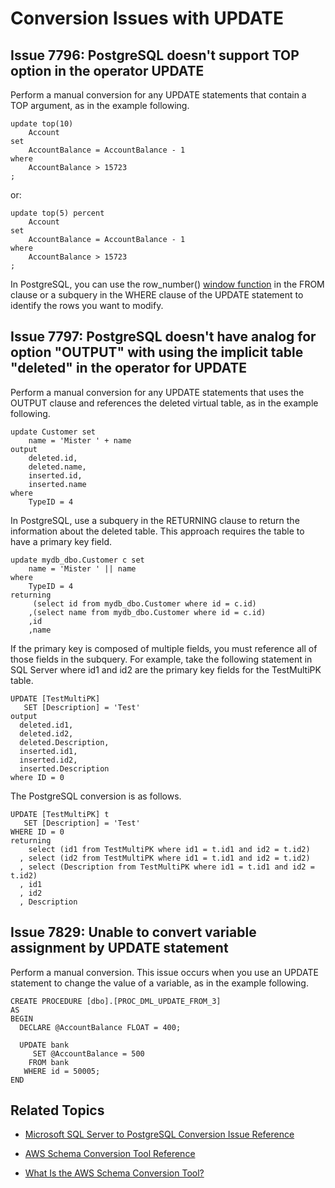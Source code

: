 # Conversion Issues with UPDATE<a name="sct-reference-Microsoft-SQL-Server-PostgreSQL-UPDATE"></a>

## Issue 7796: PostgreSQL doesn't support TOP option in the operator UPDATE<a name="sct-reference-7796"></a>

Perform a manual conversion for any UPDATE statements that contain a TOP argument, as in the example following\.

```
update top(10) 
	Account 
set
	AccountBalance = AccountBalance - 1
where
	AccountBalance > 15723
;
```

or:

```
update top(5) percent
	Account 
set
	AccountBalance = AccountBalance - 1
where
	AccountBalance > 15723
;
```

In PostgreSQL, you can use the row\_number\(\) [window function](http://www.postgresql.org/docs/9.5/static/functions-window.html) in the FROM clause or a subquery in the WHERE clause of the UPDATE statement to identify the rows you want to modify\.

## Issue 7797: PostgreSQL doesn't have analog for option "OUTPUT" with using the implicit table "deleted" in the operator for UPDATE<a name="sct-reference-7797"></a>

Perform a manual conversion for any UPDATE statements that uses the OUTPUT clause and references the deleted virtual table, as in the example following\.

```
update Customer set
	name = 'Mister ' + name
output 
	deleted.id, 
	deleted.name, 
	inserted.id, 
	inserted.name
where
	TypeID = 4
```

In PostgreSQL, use a subquery in the RETURNING clause to return the information about the deleted table\. This approach requires the table to have a primary key field\.

```
update mydb_dbo.Customer c set
	name = 'Mister ' || name
where
	TypeID = 4
returning
	 (select id from mydb_dbo.Customer where id = c.id)
	,(select name from mydb_dbo.Customer where id = c.id)
	,id 
	,name
```

If the primary key is composed of multiple fields, you must reference all of those fields in the subquery\. For example, take the following statement in SQL Server where id1 and id2 are the primary key fields for the TestMultiPK table\.

```
UPDATE [TestMultiPK] 
   SET [Description] = 'Test'
output 
  deleted.id1, 
  deleted.id2, 
  deleted.Description, 
  inserted.id1, 
  inserted.id2, 
  inserted.Description 
where ID = 0
```

The PostgreSQL conversion is as follows\.

```
UPDATE [TestMultiPK] t
   SET [Description] = 'Test'
WHERE ID = 0
returning
    select (id1 from TestMultiPK where id1 = t.id1 and id2 = t.id2)
  , select (id2 from TestMultiPK where id1 = t.id1 and id2 = t.id2)
  , select (Description from TestMultiPK where id1 = t.id1 and id2 = t.id2)
  , id1
  , id2
  , Description
```

## Issue 7829: Unable to convert variable assignment by UPDATE statement<a name="sct-reference-7829"></a>

Perform a manual conversion\. This issue occurs when you use an UPDATE statement to change the value of a variable, as in the example following\.

```
CREATE PROCEDURE [dbo].[PROC_DML_UPDATE_FROM_3]
AS
BEGIN
  DECLARE @AccountBalance FLOAT = 400;

  UPDATE bank
     SET @AccountBalance = 500
    FROM bank
   WHERE id = 50005;
END
```

## Related Topics<a name="sct-reference-Microsoft-SQL-Server-PostgreSQL-UPDATE-related"></a>

+  [Microsoft SQL Server to PostgreSQL Conversion Issue Reference](sct-reference-Microsoft-SQL-Server-PostgreSQL.md) 

+  [AWS Schema Conversion Tool Reference](CHAP_SchemaConversionTool.Reference.md) 

+  [What Is the AWS Schema Conversion Tool?](Welcome.md) 